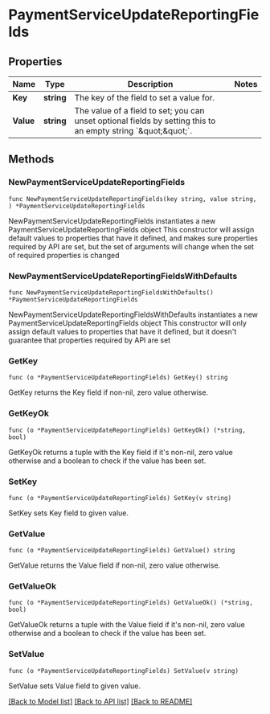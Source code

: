 # PaymentServiceUpdateReportingFields

## Properties

Name | Type | Description | Notes
------------ | ------------- | ------------- | -------------
**Key** | **string** | The key of the field to set a value for. | 
**Value** | **string** | The value of a field to set; you can unset optional fields by setting this to an empty string &#x60;\&quot;\&quot;&#x60;. | 

## Methods

### NewPaymentServiceUpdateReportingFields

`func NewPaymentServiceUpdateReportingFields(key string, value string, ) *PaymentServiceUpdateReportingFields`

NewPaymentServiceUpdateReportingFields instantiates a new PaymentServiceUpdateReportingFields object
This constructor will assign default values to properties that have it defined,
and makes sure properties required by API are set, but the set of arguments
will change when the set of required properties is changed

### NewPaymentServiceUpdateReportingFieldsWithDefaults

`func NewPaymentServiceUpdateReportingFieldsWithDefaults() *PaymentServiceUpdateReportingFields`

NewPaymentServiceUpdateReportingFieldsWithDefaults instantiates a new PaymentServiceUpdateReportingFields object
This constructor will only assign default values to properties that have it defined,
but it doesn't guarantee that properties required by API are set

### GetKey

`func (o *PaymentServiceUpdateReportingFields) GetKey() string`

GetKey returns the Key field if non-nil, zero value otherwise.

### GetKeyOk

`func (o *PaymentServiceUpdateReportingFields) GetKeyOk() (*string, bool)`

GetKeyOk returns a tuple with the Key field if it's non-nil, zero value otherwise
and a boolean to check if the value has been set.

### SetKey

`func (o *PaymentServiceUpdateReportingFields) SetKey(v string)`

SetKey sets Key field to given value.


### GetValue

`func (o *PaymentServiceUpdateReportingFields) GetValue() string`

GetValue returns the Value field if non-nil, zero value otherwise.

### GetValueOk

`func (o *PaymentServiceUpdateReportingFields) GetValueOk() (*string, bool)`

GetValueOk returns a tuple with the Value field if it's non-nil, zero value otherwise
and a boolean to check if the value has been set.

### SetValue

`func (o *PaymentServiceUpdateReportingFields) SetValue(v string)`

SetValue sets Value field to given value.



[[Back to Model list]](../README.md#documentation-for-models) [[Back to API list]](../README.md#documentation-for-api-endpoints) [[Back to README]](../README.md)


